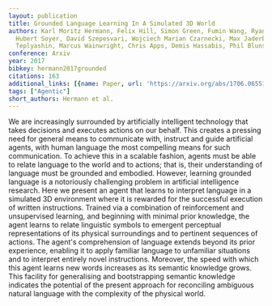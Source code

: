 ```yaml
---
layout: publication
title: Grounded Language Learning In A Simulated 3D World
authors: Karl Moritz Hermann, Felix Hill, Simon Green, Fumin Wang, Ryan Faulkner,
  Hubert Soyer, David Szepesvari, Wojciech Marian Czarnecki, Max Jaderberg, Denis
  Teplyashin, Marcus Wainwright, Chris Apps, Demis Hassabis, Phil Blunsom
conference: Arxiv
year: 2017
bibkey: hermann2017grounded
citations: 163
additional_links: [{name: Paper, url: 'https://arxiv.org/abs/1706.06551'}]
tags: ["Agentic"]
short_authors: Hermann et al.
---
```

We are increasingly surrounded by artificially intelligent technology that
takes decisions and executes actions on our behalf. This creates a pressing
need for general means to communicate with, instruct and guide artificial
agents, with human language the most compelling means for such communication.
To achieve this in a scalable fashion, agents must be able to relate language
to the world and to actions; that is, their understanding of language must be
grounded and embodied. However, learning grounded language is a notoriously
challenging problem in artificial intelligence research. Here we present an
agent that learns to interpret language in a simulated 3D environment where it
is rewarded for the successful execution of written instructions. Trained via a
combination of reinforcement and unsupervised learning, and beginning with
minimal prior knowledge, the agent learns to relate linguistic symbols to
emergent perceptual representations of its physical surroundings and to
pertinent sequences of actions. The agent's comprehension of language extends
beyond its prior experience, enabling it to apply familiar language to
unfamiliar situations and to interpret entirely novel instructions. Moreover,
the speed with which this agent learns new words increases as its semantic
knowledge grows. This facility for generalising and bootstrapping semantic
knowledge indicates the potential of the present approach for reconciling
ambiguous natural language with the complexity of the physical world.